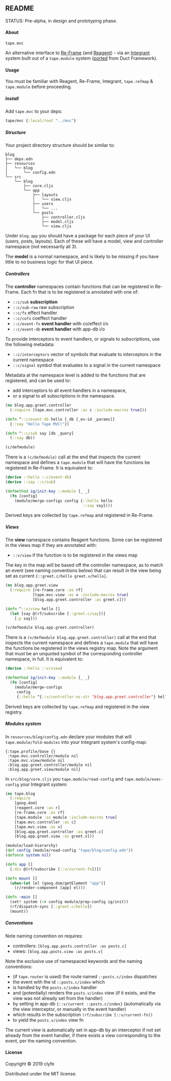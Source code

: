 ## README

STATUS: Pre-alpha, in design and prototyping phase.

#### About

`tape.mvc`

An alternative interface to [Re-Frame](https://github.com/day8/re-frame/) 
(and [Reagent](https://reagent-project.github.io/)) - via an
[Integrant](https://github.com/weavejester/integrant) system built out of a
`tape.module` system ([ported](https://github.com/duct-framework/core/) from Duct Framework).

#### Usage

You must be familiar with Reagent, Re-Frame, Integrant, `tape.refmap` &
`tape.module` before proceeding.

##### Install

Add `tape.mvc` to your deps:

```clojure
tape/mvc {:local/root "../mvc"}
```

##### Structure

Your project directory structure should be similar to:

```
blog
├── deps.edn
├── resources
│   └── blog
│       └── config.edn
└── src
    └── blog
        ├── core.cljs
        └── app
            ├── layouts
            │   └── view.cljs
            ├── users
            │   └── ...
            └── posts
                ├── controller.cljs
                ├── model.cljs
                └── view.cljs
```

Under `blog.app` you should have a package for each piece of your UI (users, 
posts, layouts). Each of these will have a model, view and controller namespace
(not necessarily all 3).

The **model** is a normal namespace, and is likely to be missing if you have
little to no business logic for that UI piece.

##### Controllers

The **controller** namespaces contain functions that can be registered in
Re-Frame. Each fn that is to be registered is annotated with one of:
- `::c/sub` **subscription**
- `::c/sub-raw` raw subscription
- `::c/fx` effect handler
- `::c/cofx` coeffect handler
- `::c/event-fx` **event handler** with co/effect i/o
- `::c/event-db` **event handler** with app-db i/o

To provide interceptors to event handlers, or signals to subscriptions, use the
following metadata:
- `::c/interceptors` vector of symbols that evaluate to interceptors in the
  current namespace
- `::c/signal` symbol that evaluates to a signal in the current namespace

Metadata at the namespace level is added to the functions that are registered,
and can be used to:
- add interceptors to all event handlers in a namespace,
- or a signal to all subscriptions in the namespace.

```clojure
(ns blog.app.greet.controller
  (:require [tape.mvc.controller :as c :include-macros true]))

(defn ^::c/event-db hello [_db [_ev-id _params]]
  {::say "Hello Tape MVC!"})

(defn ^::c/sub say [db _query]
  (::say db))

(c/defmodule)
```

There is a `(c/defmodule)` call at the end that inspects the current namespace
and defines a `tape.module` that will have the functions be registered in
Re-Frame. It is equivalent to:

```clojure
(derive ::hello ::c/event-db)
(derive ::say ::c/sub)

(defmethod ig/init-key ::module [_ _]
  (fn [config]
    (module/merge-configs config {::hello hello
                                  ::say say})))
```

Derived keys are collected by `tape.refmap` and registered in Re-Frame.

##### Views

The **view** namespace contains Reagent functions. Some can be registered in the
views map if they are annotated with:

- `::v/view` if the function is to be registered in the views map

The key in the map will be based off the controller namespace, as to match an
event (see naming conventions below) that can result in the view being set as
current `{::greet.c/hello greet.v/hello}`.

```clojure
(ns blog.app.greet.view
  (:require [re-frame.core :as rf]
            [tape.mvc.view :as v :include-macros true]
            [blog.app.greet.controller :as greet.c]))

(defn ^::v/view hello []
  (let [say @(rf/subscribe [::greet.c/say])]
    [:p say]))

(v/defmodule blog.app.greet.controller)
```

There is a `(v/defmodule blog.app.greet.controller)` call at the end that 
inspects the current namespace and defines a `tape.module` that will have the 
functions be registered in the views registry map. Note the argument that must
be an unquoted symbol of the corresponding controller namespace, in full. It is
equivalent to:
                                                                          
```clojure
(derive ::hello ::v/view)

(defmethod ig/init-key ::module [_ _]
  (fn [config]
    (module/merge-configs
     config
     {::hello ^{::v/controller-ns-str "blog.app.greet.controller"} hello})))
```

Derived keys are collected by `tape.refmap` and registered in the view registry.

##### Modules system

In `resources/blog/config.edn` declare your modules that will
`tape.module/fold-modules` into your Integrant system's config-map:

```edn
{:tape.profile/base {}
 :tape.mvc.controller/module nil
 :tape.mvc.view/module nil
 :blog.app.greet.controller/module nil
 :blog.app.greet.view/module nil}
```

In `src/blog/core.cljs` you `tape.module/read-config` and
`tape.module/exec-config` your Integrant system:

```clojure
(ns tape.blog
  (:require
    [goog.dom]
    [reagent.core :as r]
    [re-frame.core :as rf]
    [tape.module :as module :include-macros true]
    [tape.mvc.controller :as c]
    [tape.mvc.view :as v]
    [blog.app.greet.controller :as greet.c]
    [blog.app.greet.view :as greet.v]))

(module/load-hierarchy)
(def config (module/read-config "tape/blog/config.edn"))
(defonce system nil)

(defn app []
  [:div @(rf/subscribe [::v/current-fn])])

(defn mount []
  (when-let [el (goog.dom/getElement "app")]
    (r/render-component [app] el)))

(defn -main []
  (set! system (-> config module/prep-config ig/init))
  (rf/dispatch-sync [::greet.c/hello])
  (mount))
```

##### Conventions

Note naming convention on requires:

- controllers: `[blog.app.posts.controller :as posts.c]`
- views: `[blog.app.posts.view :as posts.v]`

Note the exclusive use of namespaced keywords and the naming conventions:

- (if `tape.router` is used) the route named `::posts.c/index`
  dispatches
- the event with the id `::posts.c/index` which
- is handled by the `posts.c/index` handler
- and (potentially) renders the `posts.v/index` view
  (if it exists, and the view was not already set from the handler)
- by setting in app-db `{::v/current ::posts.c/index}`
  (automatically via the view interceptor, or manually in the event handler)
- which results in the subscription `(rf/subscribe [::v/current-fn])`
- to yield the `posts.v/index` view fn

The current view is automatically set in app-db by an interceptor if not set
already from the event handler, if there exists a view corresponding to the
event, per the naming convention.

#### License

Copyright © 2019 clyfe

Distributed under the MIT license.
